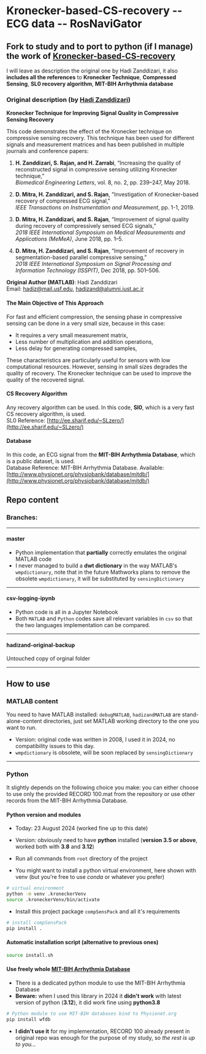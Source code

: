 # Kronecker-based-CS-recovery -- ECG data -- RosNaviGator


## Fork to study and to port to python (if I manage) the work of [Kronecker-based-CS-recovery](https://github.com/hadizand/Kronecker-based-CS-recovery)

I will leave as description the original one by Hadi Zanddizari, it also __includes all the references__ to __Kronecker Technique__, __Compressed Sensing__, __SL0 recovery algorithm__, __MIT-BIH Arrhythmia database__ 


### Original description (by [Hadi Zanddizari](https://github.com/hadizand))

**Kronecker Technique for Improving Signal Quality in Compressive Sensing Recovery**

This code demonstrates the effect of the Kronecker technique on compressive sensing recovery. This technique has been used for different signals and measurement matrices and has been published in multiple journals and conference papers:

1. **H. Zanddizari, S. Rajan, and H. Zarrabi**, “Increasing the quality of reconstructed signal in compressive sensing utilizing Kronecker technique,”  
   *Biomedical Engineering Letters*, vol. 8, no. 2, pp. 239–247, May 2018.

2. **D. Mitra, H. Zanddizari, and S. Rajan**, "Investigation of Kronecker-based recovery of compressed ECG signal,"  
   *IEEE Transactions on Instrumentation and Measurement*, pp. 1-1, 2019.

3. **D. Mitra, H. Zanddizari, and S. Rajan**, “Improvement of signal quality during recovery of compressively sensed ECG signals,”  
   *2018 IEEE International Symposium on Medical Measurements and Applications (MeMeA)*, June 2018, pp. 1–5.

4. **D. Mitra, H. Zanddizari, and S. Rajan**, “Improvement of recovery in segmentation-based parallel compressive sensing,”  
   *2018 IEEE International Symposium on Signal Processing and Information Technology (ISSPIT)*, Dec 2018, pp. 501–506.

**Original Author (MATLAB)**: Hadi Zanddizari  
Email: [hadiz@mail.usf.edu](mailto:hadiz@mail.usf.edu), [hadizand@alumni.iust.ac.ir](mailto:hadizand@alumni.iust.ac.ir)

#### The Main Objective of This Approach

For fast and efficient compression, the sensing phase in compressive sensing can be done in a very small size, because in this case:

- It requires a very small measurement matrix,
- Less number of multiplication and addition operations,
- Less delay for generating compressed samples,

These characteristics are particularly useful for sensors with low computational resources. However, sensing in small sizes degrades the quality of recovery. The Kronecker technique can be used to improve the quality of the recovered signal.

#### CS Recovery Algorithm

Any recovery algorithm can be used. In this code, **Sl0**, which is a very fast CS recovery algorithm, is used.  
SL0 Reference: [http://ee.sharif.edu/~SLzero/](http://ee.sharif.edu/~SLzero/)

#### Database

In this code, an ECG signal from the **MIT-BIH Arrhythmia Database**, which is a public dataset, is used.  
Database Reference: MIT-BIH Arrhythmia Database. Available: [http://www.physionet.org/physiobank/database/mitdb/](http://www.physionet.org/physiobank/database/mitdb/)

## Repo content

### Branches:

---

#### master
- Python implementation that __partially__ correctly emulates the original MATLAB code
- I never managed to build a __dwt dictionary__ in the way MATLAB's `wmpdictionary`, note that in the future Mathworks plans to remove the obsolete `wmpdictionary`, it will be substituted by `sensingDictionary`

---

#### csv-logging-ipynb
- Python code is all in a Jupyter Notebook
- Both `MATLAB` and `Python` codes save all relevant variables in `csv` so that the two languages implementation can be compared.

---

#### hadizand-original-backup
Untouched copy of orginal folder

---



## How to use

### MATLAB content

You need to have MATLAB installed: `debugMATLAB`, `hadizandMATLAB` are stand-alone-content directories, just set MATLAB working directory to the one you want to run.
- Version: original code was written in 2008, I used it in 2024, no compatibility issues to this day.
- `wmpdictionary` is obsolete, will be soon replaced by `sensingDictionary`

---

### Python
It slightly depends on the following choice you make: you can either choose to use only the provided RECORD 100.mat from the repository or use other records from the MIT-BIH Arrhythmia Database.

#### Python version and modules
- Today: 23 August 2024 (worked fine up to this date)
- Version: obviously need to have __python__ installed (__version 3.5 or above__, worked both with __3.8__ and __3.12__)

- Run all commands from `root` directory of the project

- You might want to install a python virtual environment, here shown with venv (but you're free to use _conda_ or whatever you prefer)
```sh
# virtual environment
python -m venv .kroneckerVenv
source .kroneckerVenv/bin/activate
```
- Install this project package `compSensPack` and all it's requirements
```sh
# install compSensPack
pip install .
```

#### Automatic installation script (alternative to previous ones)
```sh
source install.sh
```

#### Use freely whole [MIT-BIH Arrhythmia Database](https://physionet.org/content/mitdb/1.0.0/)
- There is a dedicated python module to use the MIT-BIH Arrhythmia Database
- __Beware:__ when I used this library in 2024 it __didn't work__ with latest version of python (__3.12__), it did work fine using __python3.8__
```sh
# Python module to use MIT-BIH databases bind to Physionet.org
pip install wfdb
```
- __I didn't use it__ for my implementation, RECORD 100 already present in original repo was enough for the purpose of my study, so _the rest is up to you..._